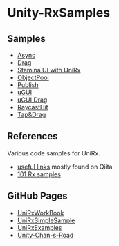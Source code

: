 # Unity-RxSamples

## Samples

* [Async](.Assets/Samples/Async/README.md)
* [Drag](.Assets/Samples/Drag/README.md)
* [Stamina UI with UniRx](./Assets/Samples/uGUI/README.md)
* [ObjectPool](./Assets/Samples/ObjectPool/README.md)
* [Publish](.Assets/Samples/Publish/README.md)
* [uGUI](./Assets/Samples/uGUI/README.md)
* [uGUI Drag](./Assets/Samples/uGUIDrag/README.md)
* [RaycastHit](./Assets/Samples/RaycastHit/README.md)
* [Tap&Drag](./Assets/Samples/TabAndDrag/README.md)

## References

Various code samples for UniRx.

* [useful links](https://github.com/kimsama/Unity-RxSamples/blob/master/Assets/Doc/stuff.md) mostly found on Qiita
* [101 Rx samples](http://rxwiki.wikidot.com/101samples#toc44)

GitHub Pages
------------

* [UniRxWorkBook](https://github.com/TORISOUP/UniRxWorkBook)
* [UniRxSimpleSample](https://github.com/Marimoiro/UniRxSimpleSample)
* [UniRxExamples](https://github.com/TORISOUP/UniRxExamples)
* [Unity-Chan-s-Road](https://github.com/yaegaki/Unity-Chan-s-Road)
